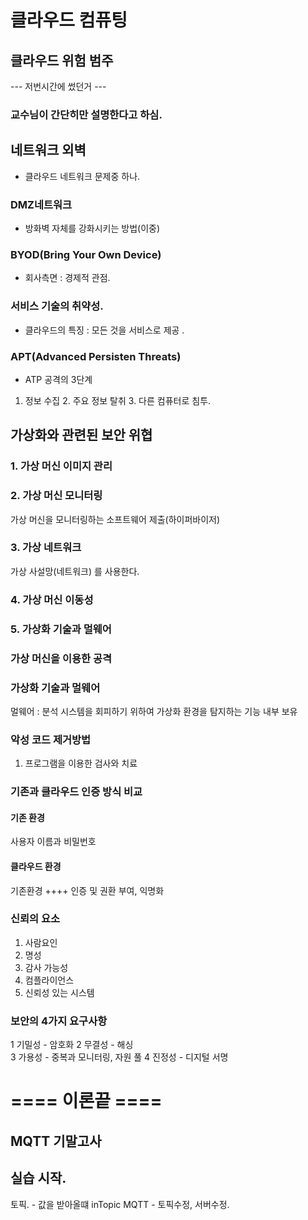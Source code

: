 # 클라우드 컴퓨팅  

## 클라우드 위험 범주   
--- 저번시간에 썼던거 ---  

### 교수님이 간단히만 설명한다고 하심.
## 네트워크 외벽  
- 클라우드 네트워크 문제중 하나.  
### DMZ네트워크  
- 방화벽 자체를 강화시키는 방법(이중)  

### BYOD(Bring Your Own Device) 
- 회사측면 : 경제적 관점.  

### 서비스 기술의 취약성.
- 클라우드의 특징 : 모든 것을 서비스로 제공  .

### APT(Advanced Persisten Threats)  
* ATP 공격의 3단계  
1. 정보 수집 2. 주요 정보 탈취 3. 다른 컴퓨터로 침투.   

## 가상화와 관련된 보안 위협  
### 1. 가상 머신 이미지 관리 
### 2. 가상 머신 모니터링  
가상 머신을 모니터링하는 소프트웨어 제출(하이퍼바이저)  
### 3. 가상 네트워크  
가상 사설망(네트워크) 를 사용한다.  
### 4. 가상 머신 이동성  
### 5. 가상화 기술과 멀웨어  


### 가상 머신을 이용한 공격

### 가상화 기술과 멀웨어  
멀웨어 : 분석 시스템을 회피하기 위하여 가상화 환경을 탐지하는 기능 내부 보유  

### 악성 코드 제거방법  
1. 프로그램을 이용한 검사와 치료


### 기존과 클라우드 인증 방식 비교  
#### 기존 환경  
사용자 이름과 비밀번호 
#### 클라우드 환경  
기존환경 ++++ 인증 및 권환 부여, 익명화  


### 신뢰의 요소  
1. 사람요인  
2. 명성  
3. 감사 가능성  
4. 컴플라이언스  
5. 신뢰성 있는 시스템   

### 보안의 4가지 요구사항  
1 기밀성 - 암호화
2 무결성 - 해싱  
3 가용성 - 중복과 모니터링, 자원 풀
4 진정성 - 디지털 서명


# ==== 이론끝 ==== 
## MQTT 기말고사  

## 실습 시작.
토픽. -  값을 받아올떄 inTopic
MQTT - 토픽수정, 서버수정. 
